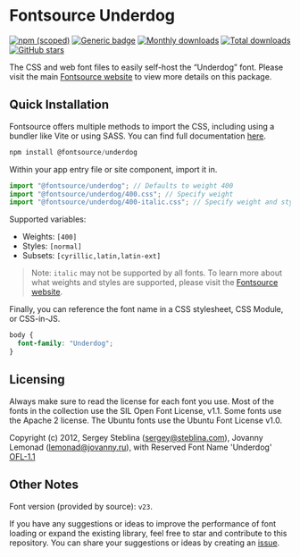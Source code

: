 # Fontsource Underdog

[![npm (scoped)](https://img.shields.io/npm/v/@fontsource/underdog?color=brightgreen)](https://www.npmjs.com/package/@fontsource/underdog) [![Generic badge](https://img.shields.io/badge/fontsource-passing-brightgreen)](https://github.com/fontsource/fontsource) [![Monthly downloads](https://badgen.net/npm/dm/@fontsource/underdog)](https://github.com/fontsource/fontsource) [![Total downloads](https://badgen.net/npm/dt/@fontsource/underdog)](https://github.com/fontsource/fontsource) [![GitHub stars](https://img.shields.io/github/stars/fontsource/fontsource.svg?style=social&label=Star)](https://github.com/fontsource/fontsource/stargazers)

The CSS and web font files to easily self-host the “Underdog” font. Please visit the main [Fontsource website](https://fontsource.org/fonts/underdog) to view more details on this package.

## Quick Installation

Fontsource offers multiple methods to import the CSS, including using a bundler like Vite or using SASS. You can find full documentation [here](https://fontsource.org/docs/getting-started/introduction).

```javascript
npm install @fontsource/underdog
```

Within your app entry file or site component, import it in.

```javascript
import "@fontsource/underdog"; // Defaults to weight 400
import "@fontsource/underdog/400.css"; // Specify weight
import "@fontsource/underdog/400-italic.css"; // Specify weight and style
```

Supported variables:
- Weights: `[400]`
- Styles: `[normal]`
- Subsets: `[cyrillic,latin,latin-ext]`

> Note: `italic` may not be supported by all fonts. To learn more about what weights and styles are supported, please visit the [Fontsource website](https://fontsource.org/fonts/underdog).

Finally, you can reference the font name in a CSS stylesheet, CSS Module, or CSS-in-JS.

```css
body {
  font-family: "Underdog";
}
```

## Licensing
Always make sure to read the license for each font you use. Most of the fonts in the collection use the SIL Open Font License, v1.1. Some fonts use the Apache 2 license. The Ubuntu fonts use the Ubuntu Font License v1.0.

Copyright (c) 2012, Sergey Steblina (sergey@steblina.com), Jovanny Lemonad (lemonad@jovanny.ru), with Reserved Font Name 'Underdog'
[OFL-1.1](http://scripts.sil.org/OFL)

## Other Notes
Font version (provided by source): `v23`.

If you have any suggestions or ideas to improve the performance of font loading or expand the existing library, feel free to star and contribute to this repository. You can share your suggestions or ideas by creating an [issue](https://github.com/fontsource/fontsource/issues).